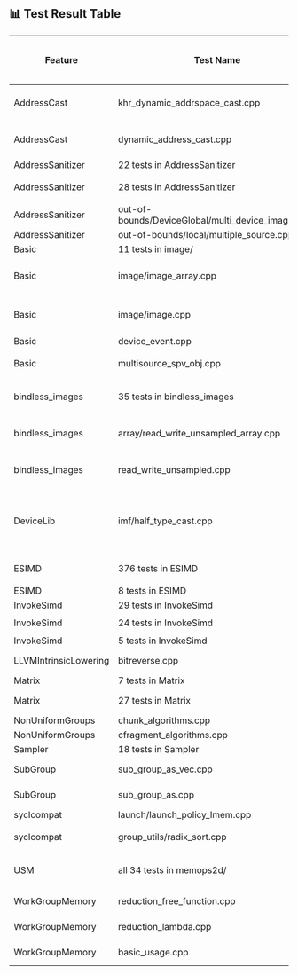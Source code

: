## 📊 Test Result Table

| Feature            | Test Name                                                      | Status (SPIRV-LLVM-Translator) | Marked Status (SPIR-V Backend)                       | Actual Status (SPIR-V Backend) | Test Error                    | Test Error Details |
|--------------------|----------------------------------------------------------------|--------------------------------|-------------------------------------------------------|--------------------------------|--------------------------------|-------------------|
| AddressCast        | khr_dynamic_addrspace_cast.cpp                                 | Pass                           | XFAIL (CMPLRLLVM-64705)                               | Fail                           | Program terminate abnormally   | ```error: command failed with exit status: 255``` |
| AddressCast        | dynamic_address_cast.cpp                                       | Pass                           | XFAIL (CMPLRLLVM-64705)                               | Fail                           | Program terminate abnormally   | ```error: command failed with exit status: 255``` |
| AddressSanitizer   | 22 tests in AddressSanitizer                                   | Pass                           | **Unsupported (CMPLRLLVM-64052)**                     | **Pass**                       |                                |                   |
| AddressSanitizer   | 28 tests in AddressSanitizer                                   | Pass                           | Unsupported (CMPLRLLVM-64052)                         | Fail                           | Detect memory leak             | ```[kernel] Private shadow memory out-of-bound (ptr: 0xff00fffffffb0050 -> 0xff010e7fff6fe483, sid: 0, base: 0xff00180001ccb820) ====ERROR: DeviceSanitizer: detected memory leaks of Device Global``` |
| AddressSanitizer   | out-of-bounds/DeviceGlobal/multi_device_images.cpp             | Pass                           | **XFAIL (CMPLRLLVM-64059)**                           | **Pass**                       |                                |                   |
| AddressSanitizer   | out-of-bounds/local/multiple_source.cpp                        | Pass                           | **XFAIL (CMPLRLLVM-64059)**                           | **Pass**                       |                                |                   |
| Basic              | 11 tests in image/                                             | Pass                           | **Unsupported**                                       | **Pass**                       |                                |                   |
| Basic              | image/image_array.cpp                                          | Pass                           | Unsupported                                           | Fail                           | Undefined reference            | ```error: undefined reference to `_Z22__spirv_ImageQuerySizeIDv2_i14ocl_image2d_roET_T0_' in function: 'int vector[2] __spirv_ImageQuerySize<int vector[2], ocl_image2d_ro>(ocl_image2d_ro)'``` |
| Basic              | image/image.cpp                                                | Pass                           | Unsupported                                           | Fail                           | Undefined reference            | ```error: undefined reference to `_Z22__spirv_ImageQuerySizeIDv2_i14ocl_image2d_roET_T0_' in function: 'int vector[2] __spirv_ImageQuerySize<int vector[2], ocl_image2d_ro>(ocl_image2d_ro)'``` |
| Basic              | device_event.cpp                                               | Pass                           | **Unsupported (CMPLRLLVM-64705)**                     | **Pass**                       |                                |                   |
| Basic              | multisource_spv_obj.cpp                                        | Pass                           | XFAIL (CMPLRLLVM-64059)                               | Fail                           | Invalid kernel argument index  | ```terminate called after throwing an instance of 'sycl::_V1::exception' what():  level_zero backend failed with error: 30 (UR_RESULT_ERROR_INVALID_KERNEL_ARGUMENT_INDEX)``` |
| bindless_images    | 35 tests in bindless_images                                    | Pass                           | **Unsupported (Tracker: https://github.com/llvm/llvm-project/pull/127737)**   | **Pass**                       |                                |                   |
| bindless_images    | array/read_write_unsampled_array.cpp                           | Pass                           | Unsupported (Tracker: https://github.com/llvm/llvm-project/pull/127737)       | Fail                           | Error occured                  | ```An error has occured! error: command failed with exit status: 1``` |
| bindless_images    | read_write_unsampled.cpp                                       | Pass                           | Unsupported (Tracker: https://github.com/llvm/llvm-project/pull/127737)       | Fail                           | Error occured                  | ```An error has occured! error: command failed with exit status: 1``` |
| DeviceLib          | imf/half_type_cast.cpp                                         | Pass                           | XFAIL (CMPLRLLVM-64705)                               | Fail                           | Assertion fail                 | ```half_type_cast.cpp.tmp1.out: /iusers/yixingzh/llvm/sycl/test-e2e/DeviceLib/imf/imf_utils.hpp:90: void test(sycl::queue &, std::initializer_list<InputTy>, std::initializer_list<OutputTy>, FuncTy, int) [InputTy = unsigned short, OutputTy = int, FuncTy = (lambda at /iusers/yixingzh/llvm/sycl/test-e2e/DeviceLib/imf/half_type_cast.cpp:39:10), EquTy = imf_utils_default_equ<int>]: Assertion `false' failed.``` |
| ESIMD              | 376 tests in ESIMD                                             | Pass                           | Unsupported                                           | Fail                           | Assertion failure              | ```static llvm::LLT llvm::LLT::vector(llvm::ElementCount, llvm::LLT): Assertion `!EC.isScalar() && "invalid number of vector elements"' failed.``` |
| ESIMD              | 8 tests in ESIMD                                               | Pass                           | **Unsupported**                                       | **Pass**                       |                                |                   |
| InvokeSimd         | 29 tests in InvokeSimd                                         | Pass                           | **Unsupported**                                       | **Pass**                       |                                |                   |
| InvokeSimd         | 24 tests in InvokeSimd                                         | Pass                           | Unsupported                                           | Fail                           | Device Lost                    | ```SYCL exception caught: level_zero backend failed with error: 20 (UR_RESULT_ERROR_DEVICE_LOST)``` |
| InvokeSimd         | 5 tests in InvokeSimd                                          | Pass                           | Unsupported                                           | Fail                           | Timed Out                      |                   |
| LLVMIntrinsicLowering | bitreverse.cpp                                              | Pass                           | Unsupported (CMPLRLLVM-64052)                         | Fail                           | CHECK-SPV failure              | ```error: CHECK-SPV: expected string not found in input ``` |
| Matrix             | 7 tests in Matrix                                              | Pass                           | **Unsupported (CMPLRLLVM-64705)**                     | **Pass**                       |                                |                   |
| Matrix             | 27 tests in Matrix                                             | Pass                           | **Unsupported (CMPLRLLVM-64705)**                     | Fail                           | Segmentation violation         | ```IGC: Internal Compiler Error: Segmentation violation``` |
| NonUniformGroups   | chunk_algorithms.cpp                                           | Pass                           | **Unsupported (CMPLRLLVM-64702)**                     | **Pass**                       |                                |                   |
| NonUniformGroups   | cfragment_algorithms.cpp                                       | Pass                           | **Unsupported (CMPLRLLVM-64702)**                     | **Pass**                       |                                |                   |
| Sampler            | 18 tests in Sampler                                            | Pass                           | **Unsupported**                                       | **Pass**                       |                                |                   |
| SubGroup           | sub_group_as_vec.cpp                                           | Pass                           | XFAIL (CMPLRLLVM-64705)                               | Fail                           | Result not matched             | ```Unexpected result [01,01] vs [01,00]``` |
| SubGroup           | sub_group_as.cpp                                               | Pass                           | XFAIL (CMPLRLLVM-64705)                               | Fail                           | Result not matched             | ```Unexpected result 0101 vs 0100``` |
| syclcompat         | launch/launch_policy_lmem.cpp                                  | Pass                           | **Unsupported (CMPLRLLVM-64705)**                     | **Pass**                       |                                |                   |
| syclcompat         | group_utils/radix_sort.cpp                                     | Pass                           | Unsupported (Tracker: intel/llvm#17400)               | Fail                           | Test result incorrect          | ```test_sort failed -2116943464,-2113928704,-2113928704,-2113928704,-2144337914,-2113929196 ...... ``` |
| USM                | all 34 tests in memops2d/                                      | Pass                           | **Unsupported (https://github.com/llvm/llvm-project/issues/127791)** | **Pass**                       |                                |                   |
| WorkGroupMemory    | reduction_free_function.cpp                                    | Pass                           | XFAIL (XFAIL-TRACKER: https://github.com/intel/llvm/issues/18230) | Fail                           | Unimplemented OpCode           | ```UnimplementedOpCode: Unimplemented opcode 29``` |
| WorkGroupMemory    | reduction_lambda.cpp                                          | Pass                           | XFAIL (XFAIL-TRACKER: https://github.com/intel/llvm/issues/18230) | Fail                           | Unimplemented OpCode           | ```UnimplementedOpCode: Unimplemented opcode 29``` |
| WorkGroupMemory    | basic_usage.cpp                                               | Pass                           | XFAIL (XFAIL-TRACKER: https://github.com/intel/llvm/issues/18230) | Fail                           | Unimplemented OpCode           | ```UnimplementedOpCode: Unimplemented opcode 29``` |
